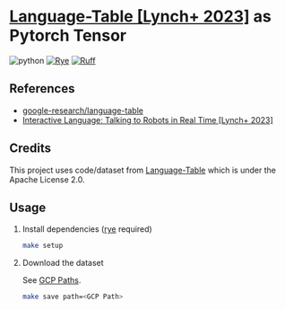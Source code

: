 # [Language-Table [Lynch+ 2023]](https://github.com/google-research/language-table) as Pytorch Tensor

![python](https://img.shields.io/badge/python-3.10-blue)
[![Rye](https://img.shields.io/endpoint?url=https://raw.githubusercontent.com/astral-sh/rye/main/artwork/badge.json)](https://rye-up.com)
[![Ruff](https://img.shields.io/endpoint?url=https://raw.githubusercontent.com/charliermarsh/ruff/main/assets/badge/v2.json)](https://github.com/astral-sh/ruff)

## References

- [google-research/language-table](https://github.com/google-research/language-table)
- [Interactive Language: Talking to Robots in Real Time [Lynch+ 2023]](https://interactive-language.github.io/)

## Credits

This project uses code/dataset from [Language-Table](https://github.com/google-research/language-table) which is under the Apache License 2.0.

## Usage

1. Install dependencies ([rye](https://github.com/astral-sh/rye) required)

    ```sh
    make setup
    ```

2. Download the dataset

    See [GCP Paths](https://github.com/google-research/language-table?tab=readme-ov-file#paths).

    ```sh
    make save path=<GCP Path>
    ```
